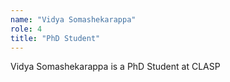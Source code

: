 ```yaml
---
name: "Vidya Somashekarappa"
role: 4 
title: "PhD Student"
---
```

Vidya Somashekarappa is a PhD Student at CLASP
